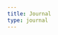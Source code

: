 ```yaml
---
title: Journal
type: journal
---
```

<!-- ---
menu:
 after:
   name: blog
   weight: 5
title: Blog
---
 -->